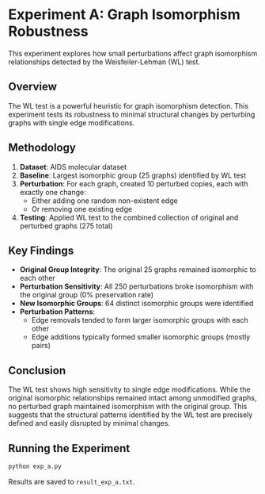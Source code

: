 # Experiment A: Graph Isomorphism Robustness

This experiment explores how small perturbations affect graph isomorphism relationships detected by the Weisfeiler-Lehman (WL) test.

## Overview

The WL test is a powerful heuristic for graph isomorphism detection. This experiment tests its robustness to minimal structural changes by perturbing graphs with single edge modifications.

## Methodology

1. **Dataset**: AIDS molecular dataset
2. **Baseline**: Largest isomorphic group (25 graphs) identified by WL test
3. **Perturbation**: For each graph, created 10 perturbed copies, each with exactly one change:
   - Either adding one random non-existent edge
   - Or removing one existing edge
4. **Testing**: Applied WL test to the combined collection of original and perturbed graphs (275 total)

## Key Findings

- **Original Group Integrity**: The original 25 graphs remained isomorphic to each other
- **Perturbation Sensitivity**: All 250 perturbations broke isomorphism with the original group (0% preservation rate)
- **New Isomorphic Groups**: 64 distinct isomorphic groups were identified
- **Perturbation Patterns**:
  - Edge removals tended to form larger isomorphic groups with each other
  - Edge additions typically formed smaller isomorphic groups (mostly pairs)

## Conclusion

The WL test shows high sensitivity to single edge modifications. While the original isomorphic relationships remained intact among unmodified graphs, no perturbed graph maintained isomorphism with the original group. This suggests that the structural patterns identified by the WL test are precisely defined and easily disrupted by minimal changes.

## Running the Experiment

```python
python exp_a.py
```

Results are saved to `result_exp_a.txt`.